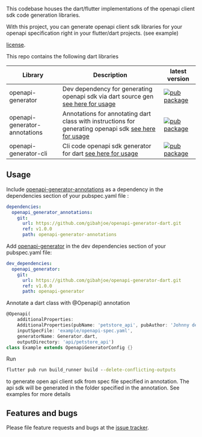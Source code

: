 This codebase houses the dart/flutter implementations of the openapi client sdk code generation libraries.

With this project, you can generate openapi client sdk libraries for your openapi specification right in your flutter/dart projects. (see example)

[license](https://github.com/gibahjoe/openapi-generator-dart/blob/master/openapi-generator-annotations/LICENSE).

This repo contains the following dart libraries

| Library                       | Description                                                                                                                                                     | latest version                                                                                                               |
| ----------------------------- | --------------------------------------------------------------------------------------------------------------------------------------------------------------- | ---------------------------------------------------------------------------------------------------------------------------- |
| openapi-generator             | Dev dependency for generating openapi sdk via dart source gen [see here for usage](https://pub.dev/packages/openapi_generator)                                  | [![pub package](https://img.shields.io/pub/v/openapi_generator.svg)](https://pub.dev/packages/openapi_generator)             |
| openapi-generator-annotations | Annotations for annotating dart class with instructions for generating openapi sdk [see here for usage](https://pub.dev/packages/openapi_generator_annotations) | [![pub package](https://img.shields.io/pub/v/openapi_generator_annotations.svg)](https://pub.dev/packages/openapi_generator) |
| openapi-generator-cli         | Cli code openapi sdk generator for dart [see here for usage](https://pub.dev/packages/openapi_generator_cli)                                                    | [![pub package](https://img.shields.io/pub/v/openapi_generator_cli.svg)](https://pub.dev/packages/openapi_generator_cli)     |

## Usage

Include [openapi-generator-annotations](https://pub.dev/packages/openapi_generator_annotations) as a dependency in the dependencies section of your pubspec.yaml file :

```yaml
dependencies:
  openapi_generator_annotations:
    git:
      url: https://github.com/gibahjoe/openapi-generator-dart.git
      ref: v1.0.0
      path: openapi-generator-annotations
```

Add [openapi-generator](https://pub.dev/packages/openapi_generator) in the dev dependencies section of your pubspec.yaml file:

```yaml
dev_dependencies:
  openapi_generator:
    git:
      url: https://github.com/gibahjoe/openapi-generator-dart.git
      ref: v1.0.0
      path: openapi-generator
```

Annotate a dart class with @Openapi() annotation

```dart
@Openapi(
    additionalProperties:
    AdditionalProperties(pubName: 'petstore_api', pubAuthor: 'Johnny dep'),
    inputSpecFile: 'example/openapi-spec.yaml',
    generatorName: Generator.dart,
    outputDirectory: 'api/petstore_api')
class Example extends OpenapiGeneratorConfig {}
```

Run

```cmd
flutter pub run build_runner build --delete-conflicting-outputs
```

to generate open api client sdk from spec file specified in annotation.
The api sdk will be generated in the folder specified in the annotation. See examples for more details

## Features and bugs

Please file feature requests and bugs at the [issue tracker][tracker].

[tracker]: https://github.com/gibahjoe/openapi-generator-dart/issues
